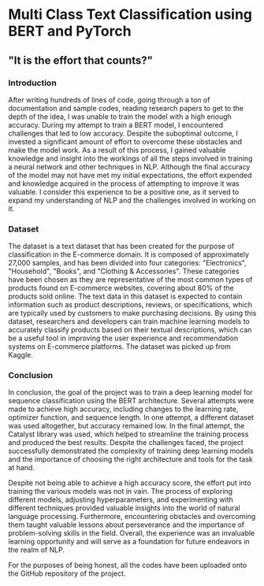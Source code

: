 # Multi Class Text Classification using BERT and PyTorch
## "It is the effort that counts?"

### Introduction
After writing hundreds of lines of code, going through a ton of documentation and sample codes, reading research papers to get to the depth of the idea, I was unable to train the model with a high enough accuracy. During my attempt to train a BERT model, I encountered challenges that led to low accuracy. Despite the suboptimal outcome, I invested a significant amount of effort to overcome these obstacles and make the model work. As a result of this process, I gained valuable knowledge and insight into the workings of all the steps involved in training a neural network and other techniques in NLP. Although the final accuracy of the model may not have met my initial expectations, the effort expended and knowledge acquired in the process of attempting to improve it was valuable. I consider this experience to be a positive one, as it served to expand my understanding of NLP and the challenges involved in working on it.

### Dataset
The dataset is a text dataset that has been created for the purpose of classification in the E-commerce domain. It is composed of approximately 27,000 samples, and has been divided into four categories: "Electronics", "Household", "Books", and "Clothing & Accessories". These categories have been chosen as they are representative of the most common types of products found on E-commerce websites, covering about 80% of the products sold online. The text data in this dataset is expected to contain information such as product descriptions, reviews, or specifications, which are typically used by customers to make purchasing decisions. By using this dataset, researchers and developers can train machine learning models to accurately classify products based on their textual descriptions, which can be a useful tool in improving the user experience and recommendation systems on E-commerce platforms. The dataset was picked up from Kaggle. 

### Conclusion 
In conclusion, the goal of the project was to train a deep learning model for sequence classification using the BERT architecture. Several attempts were made to achieve high accuracy, including changes to the learning rate, optimizer function, and sequence length. In one attempt, a different dataset was used altogether, but accuracy remained low. In the final attempt, the Catalyst library was used, which helped to streamline the training process and produced the best results. Despite the challenges faced, the project successfully demonstrated the complexity of training deep learning models and the importance of choosing the right architecture and tools for the task at hand. 

Despite not being able to achieve a high accuracy score, the effort put into training the various models was not in vain. The process of exploring different models, adjusting hyperparameters, and experimenting with different techniques provided valuable insights into the world of natural language processing. Furthermore, encountering obstacles and overcoming them taught valuable lessons about perseverance and the importance of problem-solving skills in the field. Overall, the experience was an invaluable learning opportunity and will serve as a foundation for future endeavors in the realm of NLP.

For the purposes of being honest, all the codes have been uploaded onto the GitHub repository of the project.

